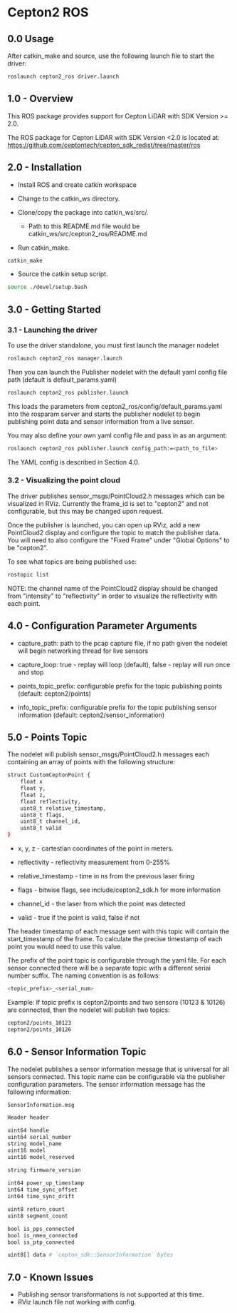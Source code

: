 # Cepton2 ROS

## 0.0 Usage
After catkin_make and source, use the following launch file to start the driver:
```sh
roslaunch cepton2_ros driver.launch
```

## 1.0 - Overview

This ROS package provides support for Cepton LiDAR with SDK Version >= 2.0.

The ROS package for Cepton LiDAR with SDK Version <2.0 is located at:
https://github.com/ceptontech/cepton_sdk_redist/tree/master/ros

## 2.0 - Installation

- Install ROS and create catkin workspace

- Change to the catkin_ws directory.

- Clone/copy the package into catkin_ws/src/.

  - Path to this README.md file would be catkin_ws/src/cepton2_ros/README.md

- Run catkin_make.
```sh
catkin_make
```

- Source the catkin setup script.
```sh
source ./devel/setup.bash
```

## 3.0 - Getting Started


### 3.1 - Launching the driver


To use the driver standalone, you must first launch the manager nodelet
```sh
roslaunch cepton2_ros manager.launch
```

Then you can launch the Publisher nodelet with the default yaml config file path (default is default_params.yaml)
```sh
roslaunch cepton2_ros publisher.launch
```

This loads the parameters from cepton2_ros/config/default_params.yaml into the rosparam server and starts the publisher nodelet to begin publishing point data and sensor information from a live sensor.

You may also define your own yaml config file and pass in as an argument:
```sh
roslaunch cepton2_ros publisher.launch config_path:=<path_to_file>
```

The YAML config is described in Section 4.0.

### 3.2 - Visualizing the point cloud

The driver publishes sensor_msgs/PointCloud2.h messages which can be visualized in RViz. Currently the frame_id is set to "cepton2" and not configurable, but this may be changed upon request.

Once the publisher is launched, you can open up RViz, add a new PointCloud2 display and configure the topic to match the publisher data. You will need to also configure the "Fixed Frame" under "Global Options" to be "cepton2".

To see what topics are being published use:
```sh
rostopic list
```

NOTE: the channel name of the PointCloud2 display should be changed from "intensity" to "reflectivity" in order to visualize the reflectivity with each point.

## 4.0 - Configuration Parameter Arguments

- capture_path: path to the pcap capture file, if no path given the nodelet will begin networking thread for live sensors

- capture_loop: true - replay will loop (default), false - replay will run once and stop

- points_topic_prefix: configurable prefix for the topic publishing points (default: cepton2/points)

- info_topic_prefix: configurable prefix for the topic publishing sensor information (default: cepton2/sensor_information)

## 5.0 - Points Topic
The nodelet will publish sensor_msgs/PointCloud2.h messages each containing an array of points with the following structure:

```sh
struct CustomCeptonPoint {
    float x
    float y,
    float z,
    float reflectivity,
    uint8_t relative_timestamp,
    uint8_t flags,
    uint8_t channel_id,
    uint8_t valid
}
```
- x, y, z - cartestian coordinates of the point in meters.

- reflectivity - reflectivity measurement from 0-255%

- relative_timestamp - time in ns from the previous laser firing

- flags - bitwise flags, see include/cepton2_sdk.h for more information

- channel_id - the laser from which the point was detected

- valid - true if the point is valid, false if not

The header timestamp of each message sent with this topic will contain the start_timestamp of the frame. To calculate the precise timestamp of each point you would need to use this value.

The prefix of the point topic is configurable through the yaml file. For each sensor connected there will be a separate topic with a different seriai number suffix. The naming convention is as follows:

```sh
<topic_prefix>_<serial_num>
```

Example: If topic prefix is cepton2/points and two sensors (10123 & 10126) are connected, then the nodelet will publish two topics:
```sh
cepton2/points_10123
cepton2/points_10126
```

## 6.0 - Sensor Information Topic
The nodelet publishes a sensor information message that is universal for all sensors connected. This topic name can be configurable via the publisher configuration parameters. The sensor information message has the following information:

```sh
SensorInformation.msg

Header header

uint64 handle
uint64 serial_number
string model_name
uint16 model
uint16 model_reserved

string firmware_version
            
int64 power_up_timestamp
int64 time_sync_offset
int64 time_sync_drift

uint8 return_count
uint8 segment_count

bool is_pps_connected
bool is_nmea_connected
bool is_ptp_connected

uint8[] data # `cepton_sdk::SensorInformation` bytes
```

## 7.0 - Known Issues
- Publishing sensor transformations is not supported at this time.
- RViz launch file not working with config.
